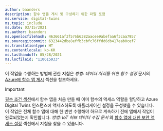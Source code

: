 ```yaml
---
author: baanders
description: 함수 앱을 게시 및 구성하기 위한 파일 포함
ms.service: digital-twins
ms.topic: include
ms.date: 03/15/2021
ms.author: baanders
ms.openlocfilehash: 463661af3f576b6382aacee9abefaa6f3caa7957
ms.sourcegitcommit: 6323442dbe8effb3cbfc76ffdd6db417eab0cef7
ms.translationtype: HT
ms.contentlocale: ko-KR
ms.lasthandoff: 05/28/2021
ms.locfileid: "110615933"
---
```

이 작업을 수행하는 방법에 관한 지침은 *방법: 데이터 처리를 위한 함수 설정* 문서의 [Azure에 함수 앱 게시](../articles/digital-twins/how-to-create-azure-function.md#publish-the-function-app-to-azure) 섹션을 참조하세요.

> [!IMPORTANT]
> [필수 조건 섹션](#prerequisites)에서 함수 앱을 처음 만들 때 이미 함수의 액세스 역할을 할당하고 Azure Digital Twins 인스턴스에 액세스하도록 애플리케이션 설정을 구성했을 수 있습니다. 이 작업은 전체 함수 앱에 대해 한 번만 수행해야 하므로 계속하기 전에 앱에서 작업이 완료되었는지 확인합니다. *방법: IoT 허브 데이터 수집 문서* 의 [함수 앱에 대한 보안 액세스 설정](../articles/digital-twins/how-to-create-azure-function.md#set-up-security-access-for-the-function-app) 섹션에서 지침을 찾을 수 있습니다.